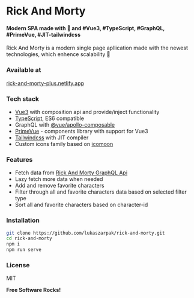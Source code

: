 # Rick And Morty
#### Modern SPA made with 💙 and #Vue3, #TypeScript, #GraphQL, #PrimeVue, #JIT-tailwindcss

Rick And Morty is a modern single page apllication made with the newest technologies, which enhence scalability 🚀

### Available at
[rick-and-morty-plus.netlify.app](https://rick-and-morty-plus.netlify.app)

### Tech stack
- [Vue3](https://v3.vuejs.org/guide/introduction.html) with composition api and provide/inject functionality
- [TypeScript](https://www.typescriptlang.org/), ES6 compatible
- GraphQL with [@vue/apollo-composable](https://apollo.vuejs.org/)
- [PrimeVue](https://primefaces.org/primevue/showcase/#/) - components library with support for Vue3
- [Tailwindcss](https://tailwindcss.com/docs/just-in-time-mode) with JIT compiler
- Custom icons family based on [icomoon](https://icomoon.io)

### Features

- Fetch data from [Rick And Morty GraphQL Api](https://rickandmortyapi.com/graphql)
- Lazy fetch more data when needed
- Add and remove favorite characters
- Filter through all and favorite characters data based on selected filter type
- Sort all and favorite characters based on character-id


### Installation

```sh
git clone https://github.com/lukaszarpak/rick-and-morty.git
cd rick-and-morty
npm i
npm run serve
```

### License

MIT

**Free Software Rocks!**
